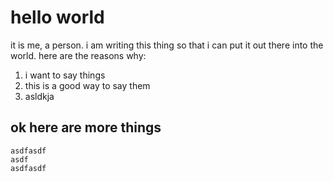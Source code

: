 # hello world

it is me, a person. i am writing this thing so that i can put it out there into
the world. here are the reasons why:

1. i want to say things
1. this is a good way to say them
1. asldkja

## ok here are more things

```
asdfasdf
asdf
asdfasdf
```
